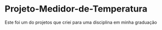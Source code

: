 # Projeto-Medidor-de-Temperatura
Este foi um do projetos que criei para uma disciplina em minha graduação

